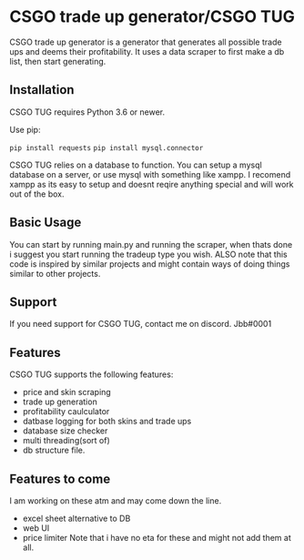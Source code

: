 CSGO trade up generator/CSGO TUG
====

CSGO trade up generator is a generator that generates all possible trade ups and deems their profitability. It uses a data scraper to first make a db list, then start generating.



Installation
------------

CSGO TUG requires Python 3.6 or newer.

Use pip:

``pip install requests``
``pip install mysql.connector``


CSGO TUG relies on a database to function. You can setup a mysql database on a server, or use mysql with something like xampp. I recomend xampp as its easy to setup and doesnt reqire anything special and will work out of the box.


Basic Usage
-----------

You can start by running main.py and running the scraper, when thats done i suggest you start running the tradeup type you wish.
ALSO note that this code is inspired by similar projects and might contain ways of doing things similar to other projects.



Support
-------

If you need support for CSGO TUG, contact me on discord. Jbb#0001



Features
--------

CSGO TUG supports the following features:
 - price and skin scraping
 - trade up generation
 - profitability caulculator
 - datbase logging for both skins and trade ups
 - database size checker
 - multi threading(sort of)
 - db structure file.

Features to come
--------

I am working on these atm and may come down the line.
 - excel sheet alternative to DB
 - web UI
 - price limiter
Note that i have no eta for these and might not add them at all.
